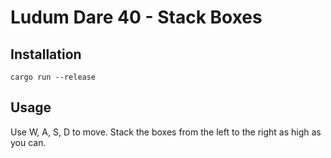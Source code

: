 # Ludum Dare 40 - Stack Boxes

## Installation

```
cargo run --release
```

## Usage

Use W, A, S, D to move. Stack the boxes from the left to the right as high as you can.
